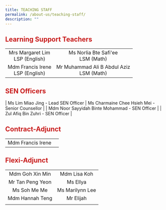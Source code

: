 ```yaml
---
title: TEACHING STAFF
permalink: /about-us/teaching-staff/
description: ""
---
```

## <span style = "color: #c81b1b"> <b>Learning Support Teachers</b> </span>

|                                    |                                            |
|:----------------------------------:|:------------------------------------------:|
|  Mrs Margaret Lim<br>LSP (English) |    Ms Norlia Bte Safi'ee<br>LSM (Math)     |
| Mdm Francis Irene<br>LSP (English) | Mr Muhammad Ali B Abdul Aziz<br>LSM (Math) |

## <span style = "color: #c81b1b"> <b>SEN Officers</b> </span>

| Ms Lim Miao Jing - Lead SEN Officer 
| Ms Charmaine Chee Hsieh Mei - Senior Counsellor |
| Mdm Noor Sayyidah Binte Mohammad - SEN Officer |
| Zul Afiq Bin Zuhri - SEN Officer        |


## <span style = "color: #c81b1b"> <b>Contract-Adjunct</b> </span>

|                                            |                                                 |
|:------------------------------------------:|:-----------------------------------------------:|
|  Mdm Francis Irene        |  

## <span style = "color: #c81b1b"> <b>Flexi-Adjunct</b> </span>

|                                            |                                                 |
|:------------------------------------------:|:-----------------------------------------------:|
|            Mdm Goh Xin Min          |                Mdm Lisa Koh                |
|           Mr Tan Peng Yeon            |                  Ms Ellya                  |
|              Ms Soh Me Me             |               Ms Marilynn Lee              |
|             Mdm Hannah Teng           |                  Mr Elijah                 |
|                      |                                                 |